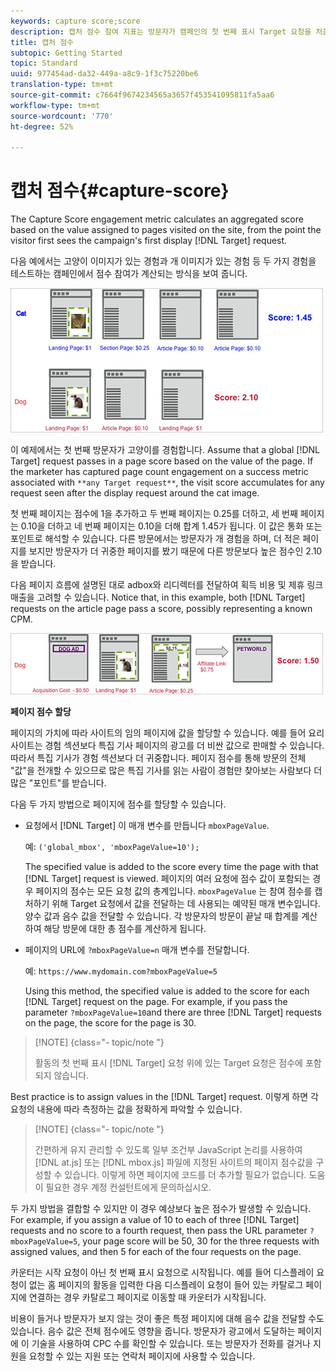 ```yaml
---
keywords: capture score;score
description: 캡처 점수 참여 지표는 방문자가 캠페인의 첫 번째 표시 Target 요청을 처음 본 시점부터 사이트에서 방문한 페이지에 할당된 값을 기준으로 집계된 점수를 계산합니다.
title: 캡처 점수
subtopic: Getting Started
topic: Standard
uuid: 977454ad-da32-449a-a8c9-1f3c75220be6
translation-type: tm+mt
source-git-commit: c7664f9674234565a3657f453541095811fa5aa6
workflow-type: tm+mt
source-wordcount: '770'
ht-degree: 52%

---
```



# 캡처 점수{#capture-score}

The Capture Score engagement metric calculates an aggregated score based on the value assigned to pages visited on the site, from the point the visitor first sees the campaign&#39;s first display [!DNL Target] request.

다음 예에서는 고양이 이미지가 있는 경험과 개 이미지가 있는 경험 등 두 가지 경험을 테스트하는 캠페인에서 점수 참여가 계산되는 방식을 보여 줍니다.

![](assets/example_score.png)

이 예제에서는 첫 번째 방문자가 고양이를 경험합니다. Assume that a global [!DNL Target] request passes in a page score based on the value of the page. If the marketer has captured page count engagement on a success metric associated with `**any Target request**`, the visit score accumulates for any request seen after the display request around the cat image.

첫 번째 페이지는 점수에 1을 추가하고 두 번째 페이지는 0.25를 더하고, 세 번째 페이지는 0.10을 더하고 네 번째 페이지는 0.10을 더해 합계 1.45가 됩니다. 이 값은 통화 또는 포인트로 해석할 수 있습니다. 다른 방문에서는 방문자가 개 경험을 하며, 더 적은 페이지를 보지만 방문자가 더 귀중한 페이지를 봤기 때문에 다른 방문보다 높은 점수인 2.10을 받습니다.

다음 페이지 흐름에 설명된 대로 adbox와 리디렉터를 전달하여 획득 비용 및 제휴 링크 매출을 고려할 수 있습니다. Notice that, in this example, both [!DNL Target] requests on the article page pass a score, possibly representing a known CPM.

![](assets/example_score2.png)

**페이지 점수 할당**

페이지의 가치에 따라 사이트의 임의 페이지에 값을 할당할 수 있습니다. 예를 들어 요리 사이트는 경험 섹션보다 특집 기사 페이지의 광고를 더 비싼 값으로 판매할 수 있습니다. 따라서 특집 기사가 경험 섹션보다 더 귀중합니다. 페이지 점수를 통해 방문의 전체 &quot;값&quot;을 전개할 수 있으므로 많은 특집 기사를 읽는 사람이 경험만 찾아보는 사람보다 더 많은 &quot;포인트&quot;를 받습니다.

다음 두 가지 방법으로 페이지에 점수를 할당할 수 있습니다.

* 요청에서 [!DNL Target] 이 매개 변수를 만듭니다 `mboxPageValue`.

   예: `('global_mbox', 'mboxPageValue=10');`

   The specified value is added to the score every time the page with that [!DNL Target] request is viewed. 페이지의 여러 요청에 점수 값이 포함되는 경우 페이지의 점수는 모든 요청 값의 총계입니다. `mboxPageValue` 는 참여 점수를 캡처하기 위해 Target 요청에서 값을 전달하는 데 사용되는 예약된 매개 변수입니다. 양수 값과 음수 값을 전달할 수 있습니다. 각 방문자의 방문이 끝날 때 합계를 계산하여 해당 방문에 대한 총 점수를 계산하게 됩니다.

* 페이지의 URL에 `?mboxPageValue=n` 매개 변수를 전달합니다.

   예: `https://www.mydomain.com?mboxPageValue=5`

   Using this method, the specified value is added to the score for each [!DNL Target] request on the page. For example, if you pass the parameter `?mboxPageValue=10`and there are three [!DNL Target] requests on the page, the score for the page is 30.

>[!NOTE] {class=&quot;- topic/note &quot;}
>
>활동의 첫 번째 표시 [!DNL Target] 요청 위에 있는 Target 요청은 점수에 포함되지 않습니다.

Best practice is to assign values in the [!DNL Target] request. 이렇게 하면 각 요청의 내용에 따라 측정하는 값을 정확하게 파악할 수 있습니다.

>[!NOTE] {class=&quot;- topic/note &quot;}
>
>간편하게 유지 관리할 수 있도록 일부 조건부 JavaScript 논리를 사용하여 [!DNL at.js] 또는 [!DNL mbox.js] 파일에 지정된 사이트의 페이지 점수값을 구성할 수 있습니다. 이렇게 하면 페이지에 코드를 더 추가할 필요가 없습니다. 도움이 필요한 경우 계정 컨설턴트에게 문의하십시오.

두 가지 방법을 결합할 수 있지만 이 경우 예상보다 높은 점수가 발생할 수 있습니다. For example, if you assign a value of 10 to each of three [!DNL Target] requests and no score to a fourth request, then pass the URL parameter `?mboxPageValue=5`, your page score will be 50, 30 for the three requests with assigned values, and then 5 for each of the four requests on the page.

카운터는 시작 요청이 아닌 첫 번째 표시 요청으로 시작됩니다. 예를 들어 디스플레이 요청이 없는 홈 페이지의 활동을 입력한 다음 디스플레이 요청이 들어 있는 카탈로그 페이지에 연결하는 경우 카탈로그 페이지로 이동할 때 카운터가 시작됩니다.

비용이 들거나 방문자가 보지 않는 것이 좋은 특정 페이지에 대해 음수 값을 전달할 수도 있습니다. 음수 값은 전체 점수에도 영향을 줍니다. 방문자가 광고에서 도달하는 페이지에 이 기술을 사용하여 CPC 수를 확인할 수 있습니다. 또는 방문자가 전화를 걸거나 지원을 요청할 수 있는 지원 또는 연락처 페이지에 사용할 수 있습니다.
